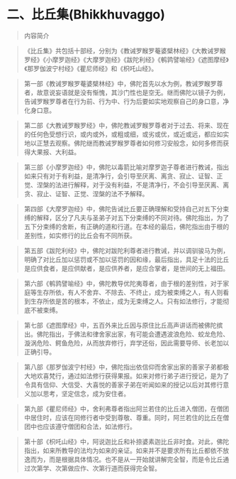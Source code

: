# 二、比丘集(Bhikkhuvaggo)

> 内容简介

> 《比丘集》共包括十部经，分别为《教诫罗睺罗菴婆檗林经》《大教诫罗睺罗经》《小摩罗迦经》《大摩罗迦经》《跋陀利经》《鹌鹑譬喻经》《遮图摩经》《那罗伽波宁村经》《瞿尼师经》和《枳吒山经》。

> 第一部《教诫罗睺罗菴婆檗林经》中，佛陀首先以水为例，教诫罗睺罗尊者，故意说妄语就是没有惭愧，其沙门性也是空无。继而佛陀以镜子为例，告诫罗睺罗尊者在行为前、行为中、行为后要如实地观察自己的身口意，净化身口意。

> 第二部《大教诫罗睺罗经》中，佛陀教诫罗睺罗尊者对于过去、将来、现在的任何色受想行识，或内或外，或粗或细，或劣或优，或近或远，都应如实地以正慧去观察。佛陀继而教诫罗睺罗尊者如何修习安般念，如何多修而获得大果报、大利益。

> 第三部《小摩罗迦经》中，佛陀以毒箭比喻对摩罗迦子尊者进行教诫，指出如来只有对于有利益，是清净行，会引导至厌离、离贪、寂止、证智、正觉、涅槃的法进行解释，对于没有利益，不是清净行，不会引导至厌离、离贪、寂止、证智、正觉、涅槃的法不予解释。

> 第四部《大摩罗迦经》中，佛陀告诫比丘要正确理解和受持自己对五下分束缚的解释，区分了凡夫与圣弟子对五下分束缚的不同对待。佛陀指出，为了五下分束缚的舍断，有正确的道和行道。在本经的最后，佛陀指出由于根的差别性，如实修行的比丘会有不同所获。

> 第五部《跋陀利经》中，佛陀对跋陀利尊者进行教诫，并以调驯骏马为例，明确了对比丘加以惩罚或不加以惩罚的因和缘，最后指出，具足十法的比丘是应供食者，是应供献者，是应供养者，是应合掌者，是世间的无上福田。

> 第六部《鹌鹑譬喻经》中，佛陀教导优陀夷尊者，由于根的差别性，对于家庭等生存所依，有人不舍弃、不除去、不终止，成为被束缚之人，有人则看到生存所依是苦的根本，不依止，成为无束缚之人。只有如法修行，才能彻底不被束缚。

> 第七部《遮图摩经》中，五百外来比丘因与原住比丘高声讲话而被佛陀摈出。佛陀指出，于佛法和律舍家出家，有可能会遭遇波浪危险、蛟龙危险、漩涡危险、鳄鱼危险，从而放弃修行，弃学还俗，因此需要导师、长老加以正确引导。

> 第八部《那罗伽波宁村经》中，佛陀指出依信仰而舍家出家的善家子弟都极大地欢喜梵行，通过如法修行获得果报。如来对修行弟子进行授记，是为了令具有信仰、大信受、大喜悦的善家子弟在听闻如来的授记以后对其修行意义加以思考，坚定信念，成为安住者。

> 第九部《瞿尼师经》中，舍利弗尊者指出阿兰若住的比丘进入僧团，在僧团中居住时，应该在同修行者中受到尊敬、尊重。同时，阿兰若住的比丘在僧团中也应该遵守僧团和合法，如法修行。

> 第十部《枳吒山经》中，阿说迦比丘和补捺婆素迦比丘非时食。对此，佛陀指出，如来所教导的法均为如来的亲证。如来并不是要求所有比丘都依不放逸而为，而是根据具体情况。也不是从一开始就讲解完全智，而是令比丘通过次第学、次第做应作、次第行道而获得完全智。
